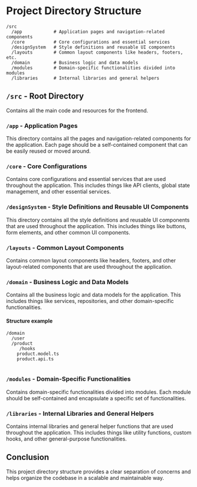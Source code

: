 # Project Directory Structure

```
/src
  /app            # Application pages and navigation-related components
  /core           # Core configurations and essential services
  /designSystem   # Style definitions and reusable UI components
  /layouts        # Common layout components like headers, footers, etc.
  /domain         # Business logic and data models
  /modules        # Domain-specific functionalities divided into modules
  /libraries      # Internal libraries and general helpers
```

## `/src` - Root Directory
Contains all the main code and resources for the frontend.

### `/app` - Application Pages
This directory contains all the pages and navigation-related components for the application. Each page should be a self-contained component that can be easily reused or moved around.

### `/core` - Core Configurations
Contains core configurations and essential services that are used throughout the application. This includes things like API clients, global state management, and other essential services.

### `/designSystem` - Style Definitions and Reusable UI Components
This directory contains all the style definitions and reusable UI components that are used throughout the application. This includes things like buttons, form elements, and other common UI components.

### `/layouts` - Common Layout Components
Contains common layout components like headers, footers, and other layout-related components that are used throughout the application.

### `/domain` - Business Logic and Data Models
Contains all the business logic and data models for the application. This includes things like services, repositories, and other domain-specific functionalities.

#### Structure example

```
/domain
  /user
  /product
     /hooks
    product.model.ts
    product.api.ts
   
```

### `/modules` - Domain-Specific Functionalities
Contains domain-specific functionalities divided into modules. Each module should be self-contained and encapsulate a specific set of functionalities.

### `/libraries` - Internal Libraries and General Helpers
Contains internal libraries and general helper functions that are used throughout the application. This includes things like utility functions, custom hooks, and other general-purpose functionalities.

## Conclusion
This project directory structure provides a clear separation of concerns and helps organize the codebase in a scalable and maintainable way.
